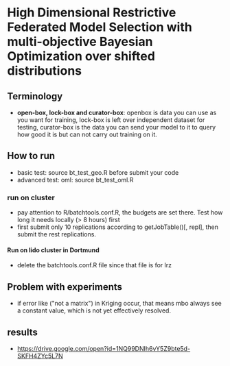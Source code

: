 # High Dimensional Restrictive Federated Model Selection with multi-objective Bayesian Optimization over shifted distributions

## Terminology
- **open-box, lock-box and curator-box**: openbox is data you can use as you want for training, lock-box is left over independent dataset for testing,  curator-box is the data you can send your model to it to query how good it is but can not carry out training on it. 

## How to run
- basic test: source bt_test_geo.R before submit your code
- advanced test: oml: source bt_test_oml.R 

### run on cluster
- pay attention to R/batchtools.conf.R, the budgets are set there. Test how long it needs locally (> 8 hours) first
- first submit only 10 replications according to getJobTable()[, repl], then submit the rest replications.

#### Run on lido cluster in Dortmund
- delete the batchtools.conf.R file since that file is for lrz

## Problem with experiments
- if error like ("not a matrix") in Kriging occur, that means mbo always see a constant value, which is not yet effectively resolved.

## results
- https://drive.google.com/open?id=1NQ99DNIh6vY5Z9bte5d-SKFH4ZYc5L7N
